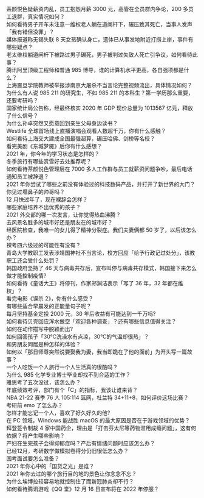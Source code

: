茶颜悦色疑薪资内乱，员工抱怨月薪 3000 元，高管在全员群内争论，200 多员工退群，真实情况如何？  
如何看待男子开车未注意一维权老人躺在道闸杆下，碾压致其死亡，当事人发声「我有错但没罪」？  
媒体报道称无锡失联 8 天女孩确认身亡，遗体已从事发地附近打捞上岸，事件有哪些疑点？  
老太维权躺道闸杆下被路过男子碾死，男子被判过失致人死亡引争议，如何看待此事？  
腾讯阿里顶级工程师和普通 985 博导，谁的计算机水平更高，各自强项都是什么？  
上海震旦学院教师被举报涉南京大屠杀不当言论完整视频流出，具体情况如何？  
为什么有人说 985 211 的研究生，不如 985 211 的本科生？第一学历那么重要，还要考研吗？  
国家统计局公告称，经最终核实 2020 年 GDP 现价总量为 1013567 亿元，释放了什么信号？  
为什么孙卓突然又愿意回到亲生父母身边读书？  
Westlife 全球首场线上直播演唱会观看人数超千万，你有什么感触？  
如何看待上海交大建成全国最强超算，碾压哈佛、剑桥等名校？  
看完美剧《东城梦魇》后你有什么感想？  
2021 年，你今年的学习状态是怎样的？  
冬季旅行有哪些赏雪好去处推荐呢？  
如何看待茶颜悦色管理层在 7000 多人工作群与员工就薪资问题争吵，最后电话通知员工被辞退？  
2021 年你尝试了哪些之前没有体验过的科技数码产品，并打开了新世界的大门？  
你见过塌鼻子的帅哥吗？  
12 月快过年了，现在裸辞会怎样？  
哪些家庭培养不出优秀的孩子？  
2021 外交部的哪一次发言，让你觉得热血沸腾？  
去风景名胜多的城市好还是朋友在的城市好？  
经医院检查，我唯一的女儿得了精神分裂症。我们夫妻俩都 50 岁了，以后该怎么办？  
裸考四六级过的可能性有没有？  
青岛大学教职工发表涉靖国神社不当言论，校方回应「给予行政记过处分」，该教职工还会受什么处罚？  
韩国政府坚持了 46 天与病毒共存后，宣布叫停与病毒共存模式，韩国接下来怎么做才能控制疫情?  
如何看待《童话大王》将停刊，作家郑渊洁表示「写了 36 年，32 年都在维权」？  
看完电影《误杀 2》，你有什么感受？  
有哪些适合早晨发的正能量句子呢？  
每月坚持基金定投 2000 元，30 年后收益有可能达到一千万吗?  
如何看待贝壳回应浑水做空「欢迎各种调查」？还有哪些信息值得关注？  
如何在动作描写中脱颖而出?  
如何回答孩子「30℃洗澡水有点凉，30℃的气温却很热」？  
和男朋友同居是种怎样的体验？  
如何以「那日师尊突然说要娶我为妻，我当即跪在了他的面前」为开头写一篇故事？  
一个人吃饭一个人旅行一个人生活真的很酷吗？  
为什么 985 化学专业博士毕业却找不到合适的工作？  
雅思考了五次没过，该怎么办？  
年底绩效考评，部门有个「C」的指标，我该让谁来背？  
NBA 21-22 赛季 76 人 105:114 篮网，杜兰特 34+11+8，如何评价这场比赛？  
考研前 emo 了怎么办？  
怎样才能忘记一个人，喜欢了好久好久的他?  
在 PC 领域，Windows 能战胜 macOS 的最大原因是否在于游戏领域的优势？  
拜登签令制裁 4 家中国药企，理由是「打击芬太尼等药物滥用成瘾问题」，这有何依据？将产生哪些影响？  
产妇在生完孩子会得抑郁症吗？产后有情绪问题时应该怎么办？  
已经12月，考研数学做模拟卷得分仍旧很低怎么办？  
国考面试要怎么准备？  
2021 年你心中的「国货之光」是谁？  
2021 年你去过的哪个旅行目的地的景色让你念念不忘？  
为什么埃博拉较容易地就控制住了而新冠肺炎却不行？  
如何看待腾讯游戏《QQ 堂》12 月 16 日宣布将在 2022 年停服？  
